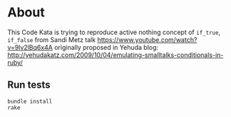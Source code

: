 # About

This Code Kata is trying to reproduce active nothing concept of `if_true`, `if_false`
from Sandi Metz talk https://www.youtube.com/watch?v=9lv2lBq6x4A 
originally proposed in Yehuda blog: http://yehudakatz.com/2009/10/04/emulating-smalltalks-conditionals-in-ruby/

## Run tests

```
bundle install
rake
```
